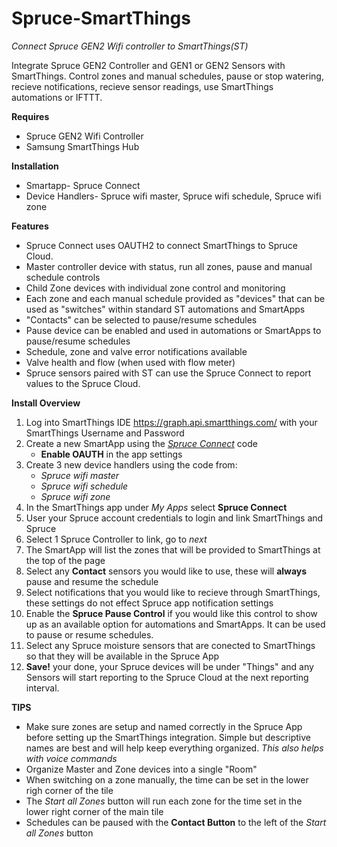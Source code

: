 # Spruce-SmartThings
*Connect Spruce GEN2 Wifi controller to SmartThings(ST)*

Integrate Spruce GEN2 Controller and GEN1 or GEN2 Sensors with SmartThings. Control zones and manual schedules, pause or stop watering, recieve notifications, recieve sensor readings, use SmartThings automations or IFTTT.

**Requires**
  - Spruce GEN2 Wifi Controller
  - Samsung SmartThings Hub
  
**Installation**
  - Smartapp- Spruce Connect
  - Device Handlers- Spruce wifi master, Spruce wifi schedule, Spruce wifi zone
  
**Features**
  - Spruce Connect uses OAUTH2 to connect SmartThings to Spruce Cloud.
  - Master controller device with status, run all zones, pause and manual schedule controls
  - Child Zone devices with individual zone control and monitoring
  - Each zone and each manual schedule provided as "devices" that can be used as "switches" within standard ST automations and SmartApps
  - "Contacts" can be selected to pause/resume schedules
  - Pause device can be enabled and used in automations or SmartApps to pause/resume schedules
  - Schedule, zone and valve error notifications available
  - Valve health and flow (when used with flow meter)
  - Spruce sensors paired with ST can use the Spruce Connect to report values to the Spruce Cloud.
  
**Install Overview**
  1. Log into SmartThings IDE https://graph.api.smartthings.com/ with your SmartThings Username and Password
  1. Create a new SmartApp using the [*Spruce Connect*](https://github.com/PlaidSystems/Spruce-SmartThings/blob/master/smartapps/plaidsystems/spruce-connect.src/spruce-connect.groovy) code
      - **Enable OAUTH** in the app settings
  2. Create 3 new device handlers using the code from:
      - *Spruce wifi master*
      - *Spruce wifi schedule*
      - *Spruce wifi zone*
  3. In the SmartThings app under *My Apps* select **Spruce Connect**
  4. User your Spruce account credentials to login and link SmartThings and Spruce
  5. Select 1 Spruce Controller to link, go to *next*
  6. The SmartApp will list the zones that will be provided to SmartThings at the top of the page
  7. Select any **Contact** sensors you would like to use, these will **always** pause and resume the schedule
  8. Select notifications that you would like to recieve through SmartThings, these settings do not effect Spruce app notification settings
  9. Enable the **Spruce Pause Control** if you would like this control to show up as an available option for automations and SmartApps.  It can be used to pause or resume schedules.
  10. Select any Spruce moisture sensors that are conected to SmartThings so that they will be available in the Spruce App
  11. **Save!** your done, your Spruce devices will be under "Things" and any Sensors will start reporting to the Spruce Cloud at the next reporting interval.
  
  **TIPS**
  - Make sure zones are setup and named correctly in the Spruce App before setting up the SmartThings integration. Simple but descriptive names are best and will help keep everything organized.  *This also helps with voice commands*
  - Organize Master and Zone devices into a single "Room"
  - When switching on a zone manually, the time can be set in the lower righ corner of the tile
  - The *Start all Zones* button will run each zone for the time set in the lower right corner of the main tile
  - Schedules can be paused with the **Contact Button** to the left of the *Start all Zones* button
